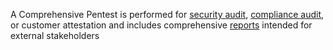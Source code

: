 A Comprehensive Pentest is performed for [security audit](/glossary/#security-audit), [compliance audit](/glossary/#compliance-audit), or customer attestation and includes comprehensive [reports](/platform-deep-dive/pentests/reports/) intended for external stakeholders